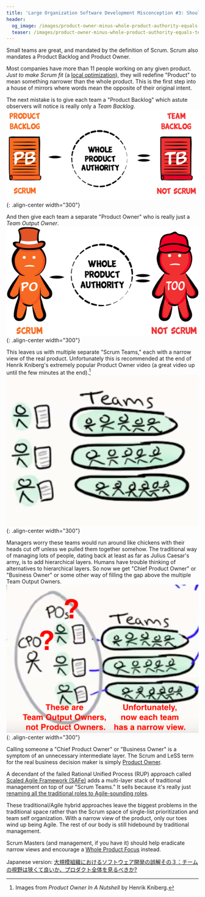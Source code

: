 ```yaml
---
title: 'Large Organization Software Development Misconception #3: Should Our Team See A Narrow View Or A Whole Product View?'
header:
  og_image: /images/product-owner-minus-whole-product-authority-equals-team-output-owner.png
  teaser: /images/product-owner-minus-whole-product-authority-equals-team-output-owner.png
---
```


Small teams are great, and mandated by the definition of Scrum.  Scrum also mandates a Product Backlog and Product Owner.  

Most companies have more than 11 people working on any given product.  *Just to make Scrum fit* (a [local optimization](/local-optimization-bias)), they will redefine "Product" to mean something narrower than the whole product.  This is the first step into a house of mirrors where words mean the opposite of their original intent.

The next mistake is to give each team a "Product Backlog" which astute observers will notice is really only a *Team Backlog*.
![Product Backlog minus whole product authority equals Team Backlog](/images/product-backlog-minus-whole-product-authority-equals-team-backlog.png){: .align-center width="300"}

And then give each team a separate "Product Owner" who is really just a *Team Output Owner*.
![Product Owner minus whole product authority equals Team Output Owner](/images/product-owner-minus-whole-product-authority-equals-team-output-owner.png){: .align-center width="300"}

This leaves us with multiple separate "Scrum Teams," each with a narrow view of the real product. Unfortunately this is recommended at the end of Henrik Kniberg's extremely popular Product Owner video (a great video up until the few minutes at the end).[^1]
![Henrik Kniberg Multiple-PO Dysfunction](/images/henrik-kniberg-multiple-po-dysfunction.png){: .align-center width="300"}

Managers worry these teams would run around like chickens with their heads cut off unless we pulled them together somehow.  The traditional way of managing lots of people, dating back at least as far as Julius Caesar's army, is to add hierarchical layers.  Humans have trouble thinking of alternatives to hierarchical layers.  So now we get "Chief Product Owner" or "Business Owner" or some other way of filling the gap above the multiple Team Output Owners.
![Henrik Kniberg Product Owner In a Nutshell Dysfunction](/images/henrik-kniberg-cpo-dysfunction.png){: .align-center width="300"}

Calling someone a "Chief Product Owner" or "Business Owner" is a symptom of an unnecessary intermediate layer.  The Scrum and LeSS term for the real business decision maker is simply [Product Owner](https://less.works/less/framework/product-owner.html).

A decendant of the failed Rational Unified Process (RUP) approach called [Scaled Agile Framework (SAFe)](http://www.lafable.com/) adds a multi-layer stack of traditional management on top of our "Scrum Teams."  It sells because it's really just [renaming all the traditional roles to Agile-sounding roles](https://fansofless.com).  

These traditional/Agile hybrid approaches leave the biggest problems in the traditional space rather than the Scrum space of single-list prioritization and team self organization.  With a narrow view of the product, only our toes wind up being Agile.  The rest of our body is still hidebound by traditional management.

Scrum Masters (and management, if you have it) should help eradicate narrow views and encourage a [Whole Product Focus](https://less.works/less/principles/whole-product-focus.html) instead.

[^1]: Images from _Product Owner In A Nutshell_ by Henrik Kniberg.

Japanese version: [大規模組織におけるソフトウェア開発の誤解その３：チームの視野は狭くて良いか、プロダクト全体を見るべきか?](https://scrummaster.jp/misconception-3-should-our-team-see-a-narrow-view-or-a-whole-product-view-jp/)
